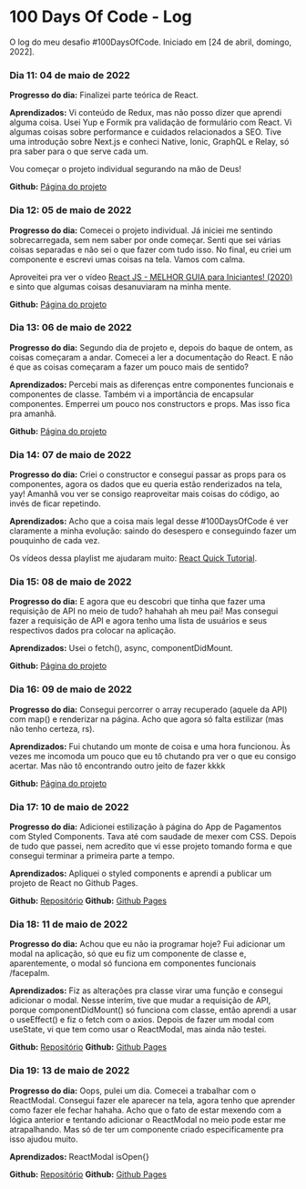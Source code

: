 # 100 Days Of Code - Log

O log do meu desafio #100DaysOfCode. Iniciado em [24 de abril, domingo, 2022].

### Dia 11: 04 de maio de 2022

**Progresso do dia:** Finalizei parte teórica de React. 

**Aprendizados:** Vi conteúdo de Redux, mas não posso dizer que aprendi alguma coisa. Usei Yup e Formik pra validação de formulário com React. Vi algumas coisas sobre performance e cuidados relacionados a SEO. Tive uma introdução sobre Next.js e conheci Native, Ionic, GraphQL e Relay, só pra saber para o que serve cada um.

Vou começar o projeto individual segurando na mão de Deus!

**Github:** [Página do projeto](https://github.com/sarahrubia/form-react-yup-formik)

### Dia 12: 05 de maio de 2022

**Progresso do dia:** Comecei o projeto individual. Já iniciei me sentindo sobrecarregada, sem nem saber por onde começar. Senti que sei várias coisas separadas e não sei o que fazer com tudo isso. No final, eu criei um componente e escrevi umas coisas na tela. Vamos com calma.

Aproveitei pra ver o vídeo [React JS - MELHOR GUIA para Iniciantes! (2020)](https://youtu.be/Ws9WVHhNq5M) e sinto que algumas coisas desanuviaram na minha mente.

**Github:** [Página do projeto](https://github.com/sarahrubia/app-pagamentos)

### Dia 13: 06 de maio de 2022

**Progresso do dia:** Segundo dia de projeto e, depois do baque de ontem, as coisas começaram a andar. Comecei a ler a documentação do React. E não é que as coisas começaram a fazer um pouco mais de sentido?

**Aprendizados:** Percebi mais as diferenças entre componentes funcionais e componentes de classe. Também vi a importância de encapsular componentes. Emperrei um pouco nos constructors e props. Mas isso fica pra amanhã.

**Github:** [Página do projeto](https://github.com/sarahrubia/app-pagamentos)

### Dia 14: 07 de maio de 2022

**Progresso do dia:** Criei o constructor e consegui passar as props para os componentes, agora os dados que eu queria estão renderizados na tela, yay! Amanhã vou ver se consigo reaproveitar mais coisas do código, ao invés de ficar repetindo.

**Aprendizados:** Acho que a coisa mais legal desse #100DaysOfCode é ver claramente a minha evolução: saindo do desespero e conseguindo fazer um pouquinho de cada vez.

Os vídeos dessa playlist me ajudaram muito: [React Quick Tutorial](https://www.youtube.com/playlist?list=PLxRVWC-K96b3NJO-tWQ3Z3AaZ-G8oS4hx).

### Dia 15: 08 de maio de 2022

**Progresso do dia:** E agora que eu descobri que tinha que fazer uma requisição de API no meio de tudo? hahahah ah meu pai! Mas consegui fazer a requisição de API e agora tenho uma lista de usuários e seus respectivos dados pra colocar na aplicação. 

**Aprendizados:** Usei o fetch(), async, componentDidMount.

**Github:** [Página do projeto](https://github.com/sarahrubia/app-pagamentos)

### Dia 16: 09 de maio de 2022

**Progresso do dia:** Consegui percorrer o array recuperado (aquele da API) com map() e renderizar na página. Acho que agora só falta estilizar (mas não tenho certeza, rs).

**Aprendizados:** Fui chutando um monte de coisa e uma hora funcionou. Às vezes me incomoda um pouco que eu tô chutando pra ver o que eu consigo acertar. Mas não tô encontrando outro jeito de fazer kkkk

**Github:** [Página do projeto](https://github.com/sarahrubia/app-pagamentos)

### Dia 17: 10 de maio de 2022

**Progresso do dia:** Adicionei estilização à página do App de Pagamentos com Styled Components. Tava até com saudade de mexer com CSS. Depois de tudo que passei, nem acredito que vi esse projeto tomando forma e que consegui terminar a primeira parte a tempo.

**Aprendizados:** Apliquei o styled components e aprendi a publicar um projeto de React no Github Pages.

**Github:** [Repositório](https://github.com/sarahrubia/app-pagamentos)
**Github:** [Github Pages](https://sarahrubia.github.io/app-pagamentos/)

### Dia 18: 11 de maio de 2022

**Progresso do dia:** Achou que eu não ia programar hoje? Fui adicionar um modal na aplicação, só que eu fiz um componente de classe e, aparentemente, o modal só funciona em componentes funcionais /facepalm. 

**Aprendizados:** Fiz as alterações pra classe virar uma função e consegui adicionar o modal. Nesse interím, tive que mudar a requisição de API, porque componentDidMount() só funciona com classe, então aprendi a usar o useEffect() e fiz o fetch com o axios. Depois de fazer um modal com useState, vi que tem como usar o ReactModal, mas ainda não testei.

**Github:** [Repositório](https://github.com/sarahrubia/app-pagamentos)
**Github:** [Github Pages](https://sarahrubia.github.io/app-pagamentos/)


### Dia 19: 13 de maio de 2022

**Progresso do dia:** Oops, pulei um dia. Comecei a trabalhar com o ReactModal. Consegui fazer ele aparecer na tela, agora tenho que aprender como fazer ele fechar hahaha. Acho que o fato de estar mexendo com a lógica anterior e tentando adicionar o ReactModal no meio pode estar me atrapalhando. Mas só de ter um componente criado especificamente pra isso ajudou muito. 

**Aprendizados:** ReactModal isOpen{}

**Github:** [Repositório](https://github.com/sarahrubia/app-pagamentos)
**Github:** [Github Pages](https://sarahrubia.github.io/app-pagamentos/)

